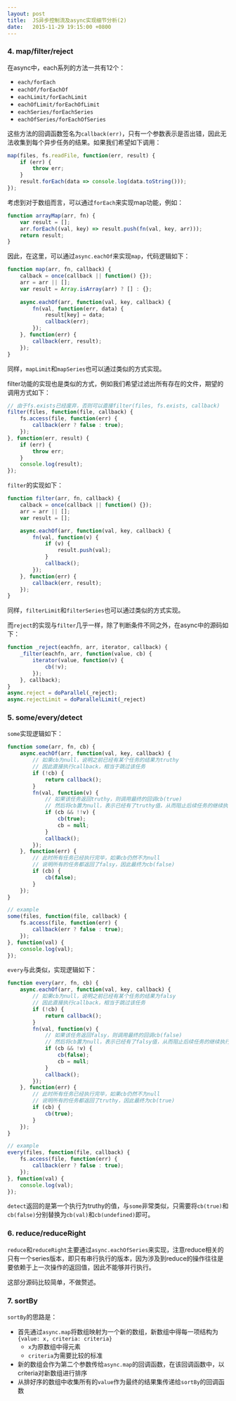 ```yaml
---
layout: post
title:  JS异步控制流及async实现细节分析(2)
date:   2015-11-29 19:15:00 +0800
---
```


### 4. map/filter/reject

在async中，each系列的方法一共有12个：

- `each/forEach`
- `eachOf/forEachOf`
- `eachLimit/forEachLimit`
- `eachOfLimit/forEachOfLimit`
- `eachSeries/forEachSeries`
- `eachOfSeries/forEachOfSeries`

这些方法的回调函数签名为`callback(err)`，只有一个参数表示是否出错，因此无法收集到每个异步任务的结果。如果我们希望如下调用：

```javascript
map(files, fs.readFile, function(err, result) {
	if (err) {
		throw err;
	}
	result.forEach(data => console.log(data.toString()));
});
```

考虑到对于数组而言，可以通过`forEach`来实现map功能，例如：

```javascript
function arrayMap(arr, fn) {
	var result = [];
	arr.forEach((val, key) => result.push(fn(val, key, arr)));
	return result;
}
```

因此，在这里，可以通过`async.eachOf`来实现`map`，代码逻辑如下：

```javascript
function map(arr, fn, callback) {
	calback = once(callback || function() {});
	arr = arr || [];
	var result = Array.isArray(arr) ? [] : {};
	
	async.eachOf(arr, function(val, key, callback) {
		fn(val, function(err, data) {
			result[key] = data;
			callback(err);
		});
	}, function(err) {
		callback(err, result);
	});
}
```

同样，`mapLimit`和`mapSeries`也可以通过类似的方式实现。

filter功能的实现也是类似的方式，例如我们希望过滤出所有存在的文件，期望的调用方式如下：

```javascript
// 由于fs.exists已经废弃，否则可以直接filter(files, fs.exists, callback)
filter(files, function(file, callback) {
	fs.access(file, function(err) {
		callback(err ? false : true);
	});
}, function(err, result) {
	if (err) {
		throw err;
	}
	console.log(result);
});
```

`filter`的实现如下：

```javascript
function filter(arr, fn, callback) {
	calback = once(callback || function() {});
	arr = arr || [];
	var result = [];

	async.eachOf(arr, function(val, key, callback) {
		fn(val, function(v) {
			if (v) {
				result.push(val);
			}
			callback();
		});
	}, function(err) {
		callback(err, result);
	});
}
```

同样，`filterLimit`和`filterSeries`也可以通过类似的方式实现。

而`reject`的实现与`filter`几乎一样，除了判断条件不同之外，在async中的源码如下：

```javascript
function _reject(eachfn, arr, iterator, callback) {
    _filter(eachfn, arr, function(value, cb) {
        iterator(value, function(v) {
            cb(!v);
        });
    }, callback);
}
async.reject = doParallel(_reject);
async.rejectLimit = doParallelLimit(_reject)
```

### 5. some/every/detect

`some`实现逻辑如下：

```javascript
function some(arr, fn, cb) {
	async.eachOf(arr, function(val, key, callback) {
		// 如果cb为null，说明之前已经有某个任务的结果为truthy
		// 因此直接执行callback，相当于跳过该任务
		if (!cb) {
			return callback();
		}
		fn(val, function(v) {
			// 如果该任务返回truthy，则调用最终的回调cb(true)
			// 然后将cb置为null，表示已经有了truthy值，从而阻止后续任务的继续执行
			if (cb && !!v) {
				cb(true);
				cb = null;
			}
			callback();
		});
	}, function(err) {
		// 此时所有任务已经执行完毕，如果cb仍然不为null
		// 说明所有的任务都返回了falsy，因此最终为cb(false)
		if (cb) {
			cb(false);
		}
	});
}

// example
some(files, function(file, callback) {
	fs.access(file, function(err) {
		callback(err ? false : true);
	});
}, function(val) {
	console.log(val);
});
```

`every`与此类似，实现逻辑如下：

```javascript
function every(arr, fn, cb) {
	async.eachOf(arr, function(val, key, callback) {
		// 如果cb为null，说明之前已经有某个任务的结果为falsy
		// 因此直接执行callback，相当于跳过该任务
		if (!cb) {
			return callback();
		}
		fn(val, function(v) {
			// 如果该任务返回falsy，则调用最终的回调cb(false)
			// 然后将cb置为null，表示已经有了falsy值，从而阻止后续任务的继续执行
			if (cb && !v) {
				cb(false);
				cb = null;
			}
			callback();
		});
	}, function(err) {
		// 此时所有任务已经执行完毕，如果cb仍然不为null
		// 说明所有的任务都返回了truthy，因此最终为cb(true)
		if (cb) {
			cb(true);
		}
	});
}

// example
every(files, function(file, callback) {
	fs.access(file, function(err) {
		callback(err ? false : true);
	});
}, function(val) {
	console.log(val);
});
```

`detect`返回的是第一个执行为truthy的值，与`some`非常类似，只需要将`cb(true)`和`cb(false)`分别替换为`cb(val)`和`cb(undefined)`即可。

### 6. reduce/reduceRight

`reduce`和`reduceRight`主要通过`async.eachOfSeries`来实现，注意reduce相关的只有一个series版本，即只有串行执行的版本，因为涉及到reduce的操作往往是要依赖于上一次操作的返回值，因此不能够并行执行。

这部分源码比较简单，不做赘述。

### 7. sortBy

`sortBy`的思路是：

- 首先通过`async.map`将数组映射为一个新的数组，新数组中得每一项结构为`{value: x, criteria: criteria}`
	- `x`为原数组中得元素
	- `criteria`为需要比较的标准
- 新的数组会作为第二个参数传给`async.map`的回调函数，在该回调函数中，以criteria对新数组进行排序
- 从排好序的数组中收集所有的`value`作为最终的结果集传递给`sortBy`的回调函数